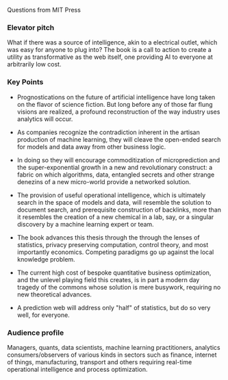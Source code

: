 Questions from MIT Press

### Elevator pitch

What if there was a source of intelligence, akin to a electrical outlet, which was easy for anyone to plug into? The book is a
call to action to create a utility as transformative as the web itself, one providing AI to everyone at arbitrarily low cost. 


### Key Points

* Prognostications on the future of artificial intelligence have long taken on the flavor of science fiction. But long before any of those far flung visions are realized, a profound reconstruction of the way industry uses analytics will occur.   

* As companies recognize the contradiction inherent in the artisan production of machine learning, they will cleave the open-ended search for models and data away from other business logic. 

* In doing so they will encourage commoditization of microprediction and the super-exponential growth in a new and revolutionary construct: a fabric on which algorithms, data, entangled secrets and other strange denezins of a new micro-world provide a networked solution.

* The provision of useful operational intelligence, which is ultimately search in the space of models and data, will resemble the solution to document search, and prerequisite construction of backlinks, more than it resembles the creation of a new chemical in a lab, say, or a singular discovery by a machine learning expert or team.    

* The book advances this thesis through the through the lenses of statistics, privacy preserving computation, control theory, and most importantly economics. Competing paradigms go up against the local knowledge problem.  

* The current high cost of bespoke quantitative business optimization, and the unlevel playing field this creates, is in part a modern day tragedy of the commons whose solution is mere busywork, requiring no new theoretical advances.  

* A prediction web will address only "half" of statistics, but do so very well, for everyone.  


### Audience profile

Managers, quants, data scientists, machine learning practitioners, analytics consumers/observers of various kinds in sectors such as finance, internet of things, manufacturing, transport and others requiring real-time operational intelligence and process optimization. 
